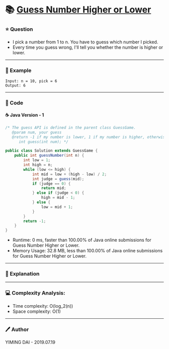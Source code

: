 # :books: [Guess Number Higher or Lower](https://leetcode.com/problems/guess-number-higher-or-lower/)

### :star: Question

- I pick a number from 1 to n. You have to guess which number I picked.
- Every time you guess wrong, I'll tell you whether the number is higher or lower.

--- 

### :car: Example
```
Input: n = 10, pick = 6
Output: 6
```
---

### :hammer: Code

#### :coffee: Java Version - 1

```java
/* The guess API is defined in the parent class GuessGame.
   @param num, your guess
   @return -1 if my number is lower, 1 if my number is higher, otherwise return 0
      int guess(int num); */

public class Solution extends GuessGame {
    public int guessNumber(int n) {
        int low = 1;
        int high = n;
        while (low <= high) {
            int mid = low + (high - low) / 2;
            int judge = guess(mid);
            if (judge == 0) {
                return mid;
            } else if (judge < 0) {
                high = mid - 1;
            } else {
                low = mid + 1;
            }
        }
        return -1;    
    }
}
```

- Runtime: 0 ms, faster than 100.00% of Java online submissions for Guess Number Higher or Lower.
- Memory Usage: 32.8 MB, less than 100.00% of Java online submissions for Guess Number Higher or Lower.

---

### :pencil: Explanation



---

### :computer: Complexity Analysis:

- Time complexity: O(log_2(n))
- Space complexity: O(1)

---

### :pen: Author

YIMING DAI - 2019.07.19
